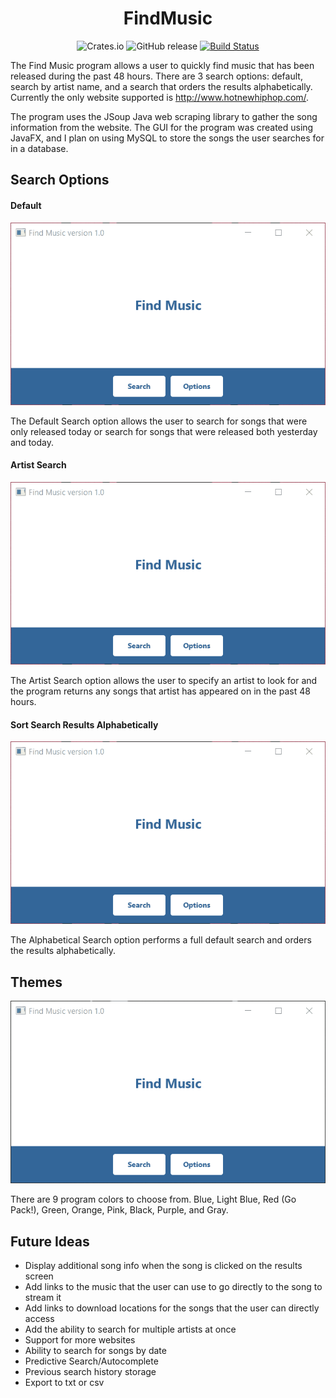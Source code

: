 <h1 align = "center"> FindMusic </h1>    
<div align = "center">
 
![Crates.io](https://img.shields.io/crates/l/rustc-serialize.svg)
![GitHub release](https://img.shields.io/badge/release-v1.0-red.svg)
[![Build Status](https://travis-ci.org/Darius1/FindMusic.svg?branch=master)](https://travis-ci.org/Darius1/FindMusic)
</div>
 
The Find Music program allows a user to quickly find music that has been released during the past 48 hours. There are 3 search options: default, search by artist name, and a search that orders the results alphabetically. Currently the only website supported is http://www.hotnewhiphop.com/.

The program uses the JSoup Java web scraping library to gather the song information from the website. The GUI for the program was created using JavaFX, and I plan on using MySQL to store the songs the user searches for in a database.

## Search Options
#### Default
![Default Search Gif](https://github.com/Darius1/FindMusic/raw/master/defaultsearch.gif)

The Default Search option allows the user to search for songs that were only released today or search for songs that were released both yesterday and today.

#### Artist Search
![Artist Search Gif](https://github.com/Darius1/FindMusic/raw/master/artistsearch.gif)

The Artist Search option allows the user to specify an artist to look for and the program returns any songs that artist has appeared on in the past 48 hours.

#### Sort Search Results Alphabetically
![Alphabetical Search Gif](https://github.com/Darius1/FindMusic/raw/master/abcearch.gif)

The Alphabetical Search option performs a full default search and orders the results alphabetically.

## Themes
![Program Themes Gif](https://github.com/Darius1/FindMusic/raw/master/themes.gif)

There are 9 program colors to choose from. Blue, Light Blue, Red (Go Pack!), Green, Orange, Pink, Black, Purple, and Gray.

 
## Future Ideas
* Display additional song info when the song is clicked on the results screen
* Add links to the music that the user can use to go directly to the song to stream it
* Add links to download locations for the songs that the user can directly access
* Add the ability to search for multiple artists at once
* Support for more websites
* Ability to search for songs by date
* Predictive Search/Autocomplete
* Previous search history storage
* Export to txt or csv
